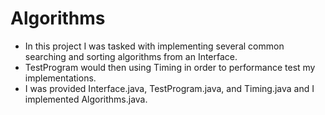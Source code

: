 # Algorithms

- In this project I was tasked with implementing several common searching and sorting algorithms from an Interface.
- TestProgram would then using Timing in order to performance test my implementations.
- I was provided Interface.java, TestProgram.java, and Timing.java and I implemented Algorithms.java.

